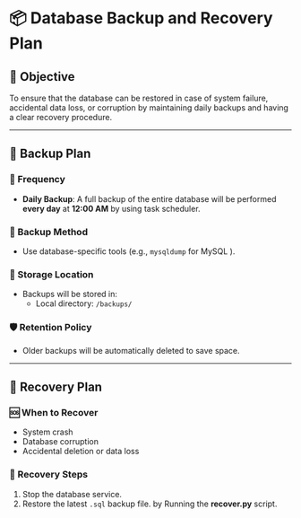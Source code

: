 # 📦 Database Backup and Recovery Plan

## 📝 Objective
To ensure that the database can be restored in case of system failure, accidental data loss, or corruption by maintaining daily backups and having a clear recovery procedure.

---

## 📅 Backup Plan

### 🔁 Frequency
- **Daily Backup**: A full backup of the entire database will be performed **every day** at **12:00 AM** by using task scheduler.

### 💾 Backup Method
- Use database-specific tools (e.g., `mysqldump` for MySQL ).

### 📍 Storage Location
- Backups will be stored in:  
  - Local directory: `/backups/`

### 🛡️ Retention Policy
- Older backups will be automatically deleted to save space.

---

## 🔄 Recovery Plan

### 🆘 When to Recover
- System crash
- Database corruption
- Accidental deletion or data loss

### 🔧 Recovery Steps
1. Stop the database service.
2. Restore the latest `.sql` backup file. by Running the **recover.py** script.

